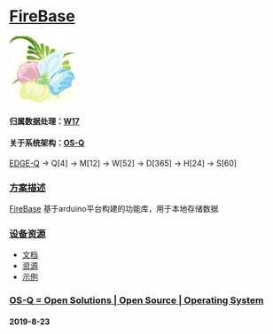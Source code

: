 ﻿# [FireBase](https://github.com/OS-Q/D116)
[![sites](OS-Q/OS-Q.png)](http://www.OS-Q.com)
#### 归属数据处理：[W17](https://github.com/OS-Q/W17)
#### 关于系统架构：[OS-Q](https://github.com/OS-Q/OS-Q)

[EDGE-Q](https://github.com/OS-Q/EDGE-Q) -> Q[4] -> M[12] -> W[52] -> D[365] -> H[24] -> S[60]

### [方案描述](https://github.com/OS-Q/D116/wiki) 

[FireBase](https://github.com/OS-Q/D116) 基于arduino平台构建的功能库，用于本地存储数据

### [设备资源](https://github.com/OS-Q/D116)

* [文档](docs/)
* [资源](src/)
* [示例](examples/)

### [OS-Q = Open Solutions | Open Source |  Operating System ](http://www.OS-Q.com/D116)
####  2019-8-23